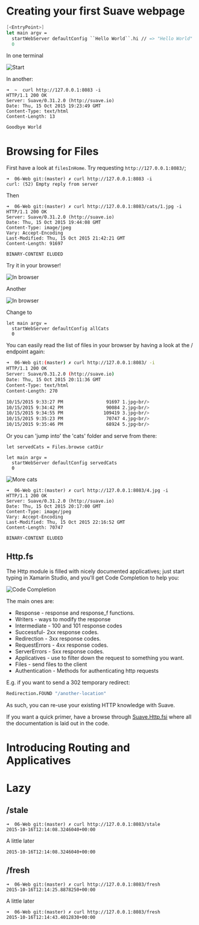 # Creating your first Suave webpage

``` fsharp
[<EntryPoint>]
let main argv =
  startWebServer defaultConfig ``Hello World``.hi // => "Hello World"
  0
```

In one terminal

![Start](6.HelloWorld.1.png)

In another:

```
➜  ~  curl http://127.0.0.1:8083 -i
HTTP/1.1 200 OK
Server: Suave/0.31.2.0 (http://suave.io)
Date: Thu, 15 Oct 2015 19:23:49 GMT
Content-Type: text/html
Content-Length: 13

Goodbye World
```

# Browsing for Files

First have a look at `filesInHome`. Try requesting `http://127.0.0.1:8083/`;

```
➜  06-Web git:(master) ✗ curl http://127.0.0.1:8083 -i
curl: (52) Empty reply from server
```

Then

```
➜  06-Web git:(master) ✗ curl http://127.0.0.1:8083/cats/1.jpg -i
HTTP/1.1 200 OK
Server: Suave/0.31.2.0 (http://suave.io)
Date: Thu, 15 Oct 2015 19:44:08 GMT
Content-Type: image/jpeg
Vary: Accept-Encoding
Last-Modified: Thu, 15 Oct 2015 21:42:21 GMT
Content-Length: 91697

BINARY-CONTENT ELUDED
```

Try it in your browser!

![In browser](6.Files.1.png)

Another

![In browser](6.Files.2.png)

Change to

```
let main argv =
  startWebServer defaultConfig allCats
  0
```

You can easily read the list of files in your browser by having a look at the / endpoint again:

``` bash
➜  06-Web git:(master) ✗ curl http://127.0.0.1:8083/ -i
HTTP/1.1 200 OK
Server: Suave/0.31.2.0 (http://suave.io)
Date: Thu, 15 Oct 2015 20:11:36 GMT
Content-Type: text/html
Content-Length: 270

10/15/2015 9:33:27 PM                91697 1.jpg<br/>
10/15/2015 9:34:42 PM                90084 2.jpg<br/>
10/15/2015 9:34:55 PM               109419 3.jpg<br/>
10/15/2015 9:35:23 PM                70747 4.jpg<br/>
10/15/2015 9:35:46 PM                68924 5.jpg<br/>
```


Or you can 'jump into' the 'cats' folder and serve from there:

```
let servedCats = Files.browse catDir

let main argv =
  startWebServer defaultConfig servedCats
  0
```

![More cats](6.Files.3.png)

```
➜  06-Web git:(master) ✗ curl http://127.0.0.1:8083/4.jpg -i
HTTP/1.1 200 OK
Server: Suave/0.31.2.0 (http://suave.io)
Date: Thu, 15 Oct 2015 20:17:00 GMT
Content-Type: image/jpeg
Vary: Accept-Encoding
Last-Modified: Thu, 15 Oct 2015 22:16:52 GMT
Content-Length: 70747

BINARY-CONTENT ELUDED
```

## Http.fs

The Http module is filled with nicely documented applicatives; just start typing in Xamarin Studio, and you'll get Code Completion to help you:

![Code Completion](6.Files.cc.png)

The main ones are:

 - Response - response and response_f functions.
 - Writers - ways to modify the response
 - Intermediate - 100 and 101 response codes
 - Successful- 2xx response codes.
 - Redirection - 3xx response codes.
 - RequestErrors - 4xx response codes.
 - ServerErrors - 5xx response codes.
 - Applicatives - use to filter down the request to something you want.
 - Files - send files to the client
 - Authentication - Methods for authenticating http requests

E.g. if you want to send a 302 temporary redirect:

``` fsharp
Redirection.FOUND "/another-location"
```

As such, you can re-use your existing HTTP knowledge with Suave.

If you want a quick primer, have a browse through [Suave.Http.fsi](https://github.com/SuaveIO/suave/blob/master/src/Suave/Http.fsi) where all the documentation is laid out in the code.

# Introducing Routing and Applicatives

# Lazy

## /stale

```
➜  06-Web git:(master) ✗ curl http://127.0.0.1:8083/stale
2015-10-16T12:14:08.3246040+00:00       
```

A little later

```                                                                         ➜  06-Web git:(master) ✗ curl http://127.0.0.1:8083/stale
2015-10-16T12:14:08.3246040+00:00
```

## /fresh

```
➜  06-Web git:(master) ✗ curl http://127.0.0.1:8083/fresh
2015-10-16T12:14:25.8878250+00:00
```

A little later

```
➜  06-Web git:(master) ✗ curl http://127.0.0.1:8083/fresh
2015-10-16T12:14:43.4012830+00:00
```
